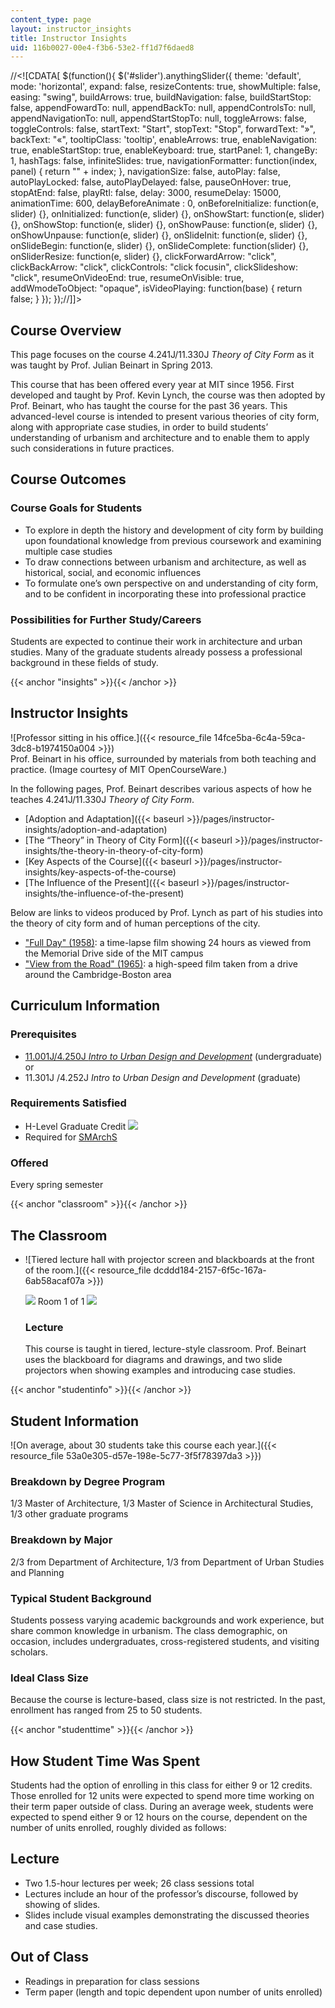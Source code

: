 ```yaml
---
content_type: page
layout: instructor_insights
title: Instructor Insights
uid: 116b0027-00e4-f3b6-53e2-ff1d7f6daed8
---
```


//\<!\[CDATA\[ $(function(){ $('#slider').anythingSlider({ theme: 'default', mode: 'horizontal', expand: false, resizeContents: true, showMultiple: false, easing: "swing", buildArrows: true, buildNavigation: false, buildStartStop: false, appendFowardTo: null, appendBackTo: null, appendControlsTo: null, appendNavigationTo: null, appendStartStopTo: null, toggleArrows: false, toggleControls: false, startText: "Start", stopText: "Stop", forwardText: "&raquo;", backText: "&laquo;", tooltipClass: 'tooltip', enableArrows: true, enableNavigation: true, enableStartStop: true, enableKeyboard: true, startPanel: 1, changeBy: 1, hashTags: false, infiniteSlides: true, navigationFormatter: function(index, panel) { return "" + index; }, navigationSize: false, autoPlay: false, autoPlayLocked: false, autoPlayDelayed: false, pauseOnHover: true, stopAtEnd: false, playRtl: false, delay: 3000, resumeDelay: 15000, animationTime: 600, delayBeforeAnimate : 0, onBeforeInitialize: function(e, slider) {}, onInitialized: function(e, slider) {}, onShowStart: function(e, slider) {}, onShowStop: function(e, slider) {}, onShowPause: function(e, slider) {}, onShowUnpause: function(e, slider) {}, onSlideInit: function(e, slider) {}, onSlideBegin: function(e, slider) {}, onSlideComplete: function(slider) {}, onSliderResize: function(e, slider) {}, clickForwardArrow: "click", clickBackArrow: "click", clickControls: "click focusin", clickSlideshow: "click", resumeOnVideoEnd: true, resumeOnVisible: true, addWmodeToObject: "opaque", isVideoPlaying: function(base) { return false; } }); });//\]\]>

Course Overview
---------------

This page focuses on the course 4.241J/11.330J _Theory of City Form_ as it was taught by Prof. Julian Beinart in Spring 2013.

This course that has been offered every year at MIT since 1956. First developed and taught by Prof. Kevin Lynch, the course was then adopted by Prof. Beinart, who has taught the course for the past 36 years. This advanced-level course is intended to present various theories of city form, along with appropriate case studies, in order to build students’ understanding of urbanism and architecture and to enable them to apply such considerations in future practices.

Course Outcomes
---------------

### Course Goals for Students

*   To explore in depth the history and development of city form by building upon foundational knowledge from previous coursework and examining multiple case studies
*   To draw connections between urbanism and architecture, as well as historical, social, and economic influences
*   To formulate one’s own perspective on and understanding of city form, and to be confident in incorporating these into professional practice

### Possibilities for Further Study/Careers

Students are expected to continue their work in architecture and urban studies. Many of the graduate students already possess a professional background in these fields of study.

{{< anchor "insights" >}}{{< /anchor >}}

Instructor Insights
-------------------

![Professor sitting in his office.]({{< resource_file 14fce5ba-6c4a-59ca-3dc8-b1974150a004 >}})  
Prof. Beinart in his office, surrounded by materials from both teaching and practice. (Image courtesy of MIT OpenCourseWare.)

In the following pages, Prof. Beinart describes various aspects of how he teaches 4.241J/11.330J _Theory of City Form_.

*   [Adoption and Adaptation]({{< baseurl >}}/pages/instructor-insights/adoption-and-adaptation)
*   [The “Theory” in Theory of City Form]({{< baseurl >}}/pages/instructor-insights/the-theory-in-theory-of-city-form)
*   [Key Aspects of the Course]({{< baseurl >}}/pages/instructor-insights/key-aspects-of-the-course)
*   [The Influence of the Present]({{< baseurl >}}/pages/instructor-insights/the-influence-of-the-present)

Below are links to videos produced by Prof. Lynch as part of his studies into the theory of city form and of human perceptions of the city.

*   ["Full Day" (1958)](http://teachingexcellence.mit.edu/from-the-vault/full-day-1958-kevin-lynch): a time-lapse film showing 24 hours as viewed from the Memorial Drive side of the MIT campus
*   ["View from the Road" (1965)](http://teachingexcellence.mit.edu/from-the-vault/view-from-the-road-series-1965-kevin-lynch): a high-speed film taken from a drive around the Cambridge-Boston area

Curriculum Information
----------------------

### Prerequisites

*   [11.001J/4.250J _Intro to Urban Design and Development_](/courses/11-001j-introduction-to-urban-design-and-development-spring-2006) (undergraduate) or
*   11.301J /4.252J _Intro to Urban Design and Development_ (graduate)

### Requirements Satisfied

*   H-Level Graduate Credit ![](/images/educator/icon-question-hlevel.png)
*   Required for [SMArchS](http://architecture.mit.edu/computation/degree/smarchs)

### Offered

Every spring semester

{{< anchor "classroom" >}}{{< /anchor >}}

The Classroom
-------------

*   ![Tiered lecture hall with projector screen and blackboards at the front of the room.]({{< resource_file dcddd184-2157-6f5c-167a-6ab58acaf07a >}})
    
    ![](/images/educator/classroom_prev_dim.png) Room 1 of 1 ![](/images/educator/classroom_next_dim.png)
    
    ### Lecture
    
    This course is taught in tiered, lecture-style classroom. Prof. Beinart uses the blackboard for diagrams and drawings, and two slide projectors when showing examples and introducing case studies.
    

{{< anchor "studentinfo" >}}{{< /anchor >}}

Student Information
-------------------

![On average, about 30 students take this course each year.]({{< resource_file 53a0e305-d57e-198e-5c77-3f5f78397da3 >}})

### Breakdown by Degree Program

1/3 Master of Architecture, 1/3 Master of Science in Architectural Studies, 1/3 other graduate programs

### Breakdown by Major

2/3 from Department of Architecture, 1/3 from Department of Urban Studies and Planning

### Typical Student Background

Students possess varying academic backgrounds and work experience, but share common knowledge in urbanism. The class demographic, on occasion, includes undergraduates, cross-registered students, and visiting scholars.

### Ideal Class Size

Because the course is lecture-based, class size is not restricted. In the past, enrollment has ranged from 25 to 50 students.

{{< anchor "studenttime" >}}{{< /anchor >}}

How Student Time Was Spent
--------------------------

Students had the option of enrolling in this class for either 9 or 12 credits. Those enrolled for 12 units were expected to spend more time working on their term paper outside of class. During an average week, students were expected to spend either 9 or 12 hours on the course, dependent on the number of units enrolled, roughly divided as follows:

Lecture
-------

*   Two 1.5-hour lectures per week; 26 class sessions total
*   Lectures include an hour of the professor’s discourse, followed by showing of slides.
*   Slides include visual examples demonstrating the discussed theories and case studies.

Out of Class
------------

*   Readings in preparation for class sessions
*   Term paper (length and topic dependent upon number of units enrolled)